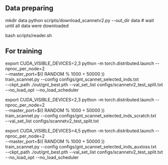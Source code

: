 
## Data preparing 
mkdir data
python scripts/download_scannetv2.py --out_dir data # wait until all data were downloaded

bash scripts/reader.sh


## For training

export CUDA_VISIBLE_DEVICES=2,3
python -m torch.distributed.launch --nproc_per_node=2 \
       --master_port=$(( RANDOM % 1000 + 50000 )) \
       train_scannet.py --config configs/gnt_scannet_selected_inds.txt \
       --ckpt_path ./out/gnt_best.pth --val_set_list configs/scannetv2_test_split.txt --no_load_opt --no_load_scheduler


export CUDA_VISIBLE_DEVICES=2,3
python -m torch.distributed.launch --nproc_per_node=2 \
       --master_port=$(( RANDOM % 1000 + 50000 )) \
       train_scannet.py --config configs/gnt_scannet_selected_inds_scratch.txt \
       --val_set_list configs/scannetv2_test_split.txt


export CUDA_VISIBLE_DEVICES=4,5
python -m torch.distributed.launch --nproc_per_node=2 \
       --master_port=$(( RANDOM % 1000 + 50000 )) \
       train_scannet.py --config configs/gnt_scannet_selected_inds_auxloss.txt \
       --ckpt_path ./out/gnt_best.pth --val_set_list configs/scannetv2_test_split.txt --no_load_opt --no_load_scheduler